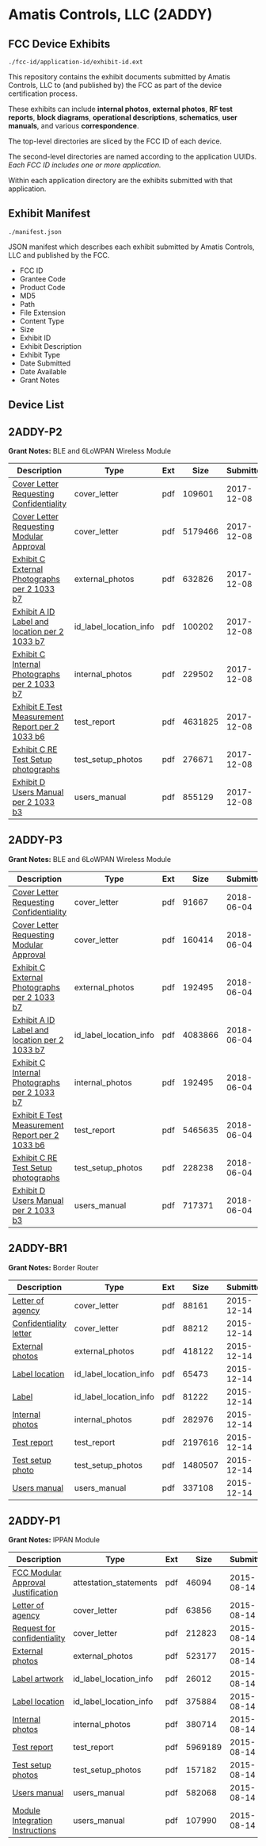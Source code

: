 # Amatis Controls, LLC (2ADDY)
## FCC Device Exhibits

```
./fcc-id/application-id/exhibit-id.ext
```

This repository contains the exhibit documents submitted by Amatis Controls, LLC to (and published by) the FCC as part of the device certification process.

These exhibits can include **internal photos**, **external photos**, **RF test reports**, **block diagrams**, **operational descriptions**, **schematics**, **user manuals**, and various **correspondence**.

The top-level directories are sliced by the FCC ID of each device.

The second-level directories are named according to the application UUIDs. *Each FCC ID includes one or more application.*

Within each application directory are the exhibits submitted with that application. 

## Exhibit Manifest

```
./manifest.json
```

JSON manifest which describes each exhibit submitted by Amatis Controls, LLC and published by the FCC.

- FCC ID
- Grantee Code
- Product Code
- MD5
- Path
- File Extension
- Content Type
- Size
- Exhibit ID
- Exhibit Description
- Exhibit Type
- Date Submitted
- Date Available
- Grant Notes

## Device List
## 2ADDY-P2
**Grant Notes:** BLE and 6LoWPAN Wireless Module

| Description | Type | Ext | Size | Submitted | Available |
| ----------- | ---- | --- | ---- | --------- | --------- |
| [Cover Letter Requesting Confidentiality](2ADDY-P2/a57be8175924d9877dd9b9103e32ad6e/3667513.pdf) | cover_letter | pdf | 109601 | 2017-12-08 | 2017-12-08 |
| [Cover Letter Requesting Modular Approval](2ADDY-P2/a57be8175924d9877dd9b9103e32ad6e/3667514.pdf) | cover_letter | pdf | 5179466 | 2017-12-08 | 2017-12-08 |
| [Exhibit C External Photographs per 2 1033 b7](2ADDY-P2/a57be8175924d9877dd9b9103e32ad6e/3667500.pdf) | external_photos | pdf | 632826 | 2017-12-08 | 2017-12-08 |
| [Exhibit A ID Label and location per 2 1033 b7](2ADDY-P2/a57be8175924d9877dd9b9103e32ad6e/3667494.pdf) | id_label_location_info | pdf | 100202 | 2017-12-08 | 2017-12-08 |
| [Exhibit C Internal Photographs per 2 1033 b7](2ADDY-P2/a57be8175924d9877dd9b9103e32ad6e/3667503.pdf) | internal_photos | pdf | 229502 | 2017-12-08 | 2017-12-08 |
| [Exhibit E Test Measurement Report per 2 1033 b6](2ADDY-P2/a57be8175924d9877dd9b9103e32ad6e/3667508.pdf) | test_report | pdf | 4631825 | 2017-12-08 | 2017-12-08 |
| [Exhibit C RE Test Setup photographs](2ADDY-P2/a57be8175924d9877dd9b9103e32ad6e/3667504.pdf) | test_setup_photos | pdf | 276671 | 2017-12-08 | 2017-12-08 |
| [Exhibit D Users Manual per 2 1033 b3](2ADDY-P2/a57be8175924d9877dd9b9103e32ad6e/3667506.pdf) | users_manual | pdf | 855129 | 2017-12-08 | 2017-12-08 |
## 2ADDY-P3
**Grant Notes:** BLE and 6LoWPAN Wireless Module

| Description | Type | Ext | Size | Submitted | Available |
| ----------- | ---- | --- | ---- | --------- | --------- |
| [Cover Letter Requesting Confidentiality](2ADDY-P3/f5555a1c25ee9da8fff8e01f49455513/3874716.pdf) | cover_letter | pdf | 91667 | 2018-06-04 | 2018-06-04 |
| [Cover Letter Requesting Modular Approval](2ADDY-P3/f5555a1c25ee9da8fff8e01f49455513/3874717.pdf) | cover_letter | pdf | 160414 | 2018-06-04 | 2018-06-04 |
| [Exhibit C External Photographs per 2 1033 b7](2ADDY-P3/f5555a1c25ee9da8fff8e01f49455513/3874711.pdf) | external_photos | pdf | 192495 | 2018-06-04 | 2018-06-04 |
| [Exhibit A ID Label and location per 2 1033 b7](2ADDY-P3/f5555a1c25ee9da8fff8e01f49455513/3874706.pdf) | id_label_location_info | pdf | 4083866 | 2018-06-04 | 2018-06-04 |
| [Exhibit C Internal Photographs per 2 1033 b7](2ADDY-P3/f5555a1c25ee9da8fff8e01f49455513/3874711.pdf) | internal_photos | pdf | 192495 | 2018-06-04 | 2018-06-04 |
| [Exhibit E Test Measurement Report per 2 1033 b6](2ADDY-P3/f5555a1c25ee9da8fff8e01f49455513/3874715.pdf) | test_report | pdf | 5465635 | 2018-06-04 | 2018-06-04 |
| [Exhibit C RE Test Setup photographs](2ADDY-P3/f5555a1c25ee9da8fff8e01f49455513/3874713.pdf) | test_setup_photos | pdf | 228238 | 2018-06-04 | 2018-06-04 |
| [Exhibit D Users Manual per 2 1033 b3](2ADDY-P3/f5555a1c25ee9da8fff8e01f49455513/3874714.pdf) | users_manual | pdf | 717371 | 2018-06-04 | 2018-06-04 |
## 2ADDY-BR1
**Grant Notes:** Border Router

| Description | Type | Ext | Size | Submitted | Available |
| ----------- | ---- | --- | ---- | --------- | --------- |
| [Letter of agency](2ADDY-BR1/508a345636fb217361bd05287929738e/2841973.pdf) | cover_letter | pdf | 88161 | 2015-12-14 | 2015-12-14 |
| [Confidentiality letter](2ADDY-BR1/508a345636fb217361bd05287929738e/2841979.pdf) | cover_letter | pdf | 88212 | 2015-12-14 | 2015-12-14 |
| [External photos](2ADDY-BR1/508a345636fb217361bd05287929738e/2841975.pdf) | external_photos | pdf | 418122 | 2015-12-14 | 2015-12-14 |
| [Label location](2ADDY-BR1/508a345636fb217361bd05287929738e/2841977.pdf) | id_label_location_info | pdf | 65473 | 2015-12-14 | 2015-12-14 |
| [Label](2ADDY-BR1/508a345636fb217361bd05287929738e/2841978.pdf) | id_label_location_info | pdf | 81222 | 2015-12-14 | 2015-12-14 |
| [Internal photos](2ADDY-BR1/508a345636fb217361bd05287929738e/2841976.pdf) | internal_photos | pdf | 282976 | 2015-12-14 | None |
| [Test report](2ADDY-BR1/508a345636fb217361bd05287929738e/2841981.pdf) | test_report | pdf | 2197616 | 2015-12-14 | 2015-12-14 |
| [Test setup photo](2ADDY-BR1/508a345636fb217361bd05287929738e/2841982.pdf) | test_setup_photos | pdf | 1480507 | 2015-12-14 | 2015-12-14 |
| [Users manual](2ADDY-BR1/508a345636fb217361bd05287929738e/2841984.pdf) | users_manual | pdf | 337108 | 2015-12-14 | None |
## 2ADDY-P1
**Grant Notes:** IPPAN Module

| Description | Type | Ext | Size | Submitted | Available |
| ----------- | ---- | --- | ---- | --------- | --------- |
| [FCC Modular Approval Justification](2ADDY-P1/212a875ae1295a109b0383e66cfbe1da/2715524.pdf) | attestation_statements | pdf | 46094 | 2015-08-14 | 2015-08-14 |
| [Letter of agency](2ADDY-P1/212a875ae1295a109b0383e66cfbe1da/2715526.pdf) | cover_letter | pdf | 63856 | 2015-08-14 | 2015-08-14 |
| [Request for confidentiality](2ADDY-P1/212a875ae1295a109b0383e66cfbe1da/2715542.pdf) | cover_letter | pdf | 212823 | 2015-08-14 | 2015-08-14 |
| [External photos](2ADDY-P1/212a875ae1295a109b0383e66cfbe1da/2715519.pdf) | external_photos | pdf | 523177 | 2015-08-14 | 2015-08-14 |
| [Label artwork](2ADDY-P1/212a875ae1295a109b0383e66cfbe1da/2715517.pdf) | id_label_location_info | pdf | 26012 | 2015-08-14 | 2015-08-14 |
| [Label location](2ADDY-P1/212a875ae1295a109b0383e66cfbe1da/2715518.pdf) | id_label_location_info | pdf | 375884 | 2015-08-14 | 2015-08-14 |
| [Internal photos](2ADDY-P1/212a875ae1295a109b0383e66cfbe1da/2715520.pdf) | internal_photos | pdf | 380714 | 2015-08-14 | 2015-08-14 |
| [Test report](2ADDY-P1/212a875ae1295a109b0383e66cfbe1da/2715521.pdf) | test_report | pdf | 5969189 | 2015-08-14 | 2015-08-14 |
| [Test setup photos](2ADDY-P1/212a875ae1295a109b0383e66cfbe1da/2715522.pdf) | test_setup_photos | pdf | 157182 | 2015-08-14 | 2015-08-14 |
| [Users manual](2ADDY-P1/212a875ae1295a109b0383e66cfbe1da/2715523.pdf) | users_manual | pdf | 582068 | 2015-08-14 | 2015-08-14 |
| [Module Integration Instructions](2ADDY-P1/212a875ae1295a109b0383e66cfbe1da/2715525.pdf) | users_manual | pdf | 107990 | 2015-08-14 | 2015-08-14 |
